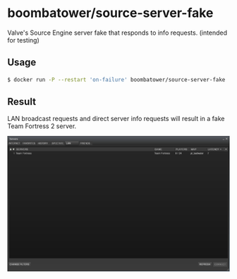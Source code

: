 boombatower/source-server-fake
==============================
Valve's Source Engine server fake that responds to info requests. (intended for testing)

Usage
-----

``` sh
$ docker run -P --restart 'on-failure' boombatower/source-server-fake
```

Result
------

LAN broadcast requests and direct server info requests will result in a fake Team Fortress 2 server.

![Screenshot of Steam server browser LAN tab](screenshot.png)
